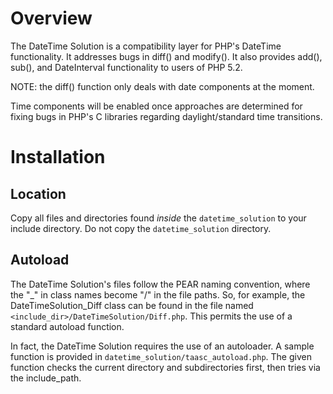 Overview
========
The DateTime Solution is a compatibility layer for PHP's DateTime
functionality.  It addresses bugs in diff() and modify().  It also
provides add(), sub(), and DateInterval functionality to users of
PHP 5.2.

NOTE: the diff() function only deals with date components at the moment.

Time components will be enabled once approaches are determined for
fixing bugs in PHP's C libraries regarding daylight/standard time
transitions.


Installation
============
Location
--------
Copy all files and directories found *inside* the `datetime_solution`
to your include directory.  Do not copy the `datetime_solution` directory.

Autoload
--------
The DateTime Solution's files follow the PEAR naming convention, where the
"_" in class names become "/" in the file paths.  So, for example, the
DateTimeSolution_Diff class can be found in the file named
`<include_dir>/DateTimeSolution/Diff.php`.  This permits the use of a
standard autoload function.

In fact, the DateTime Solution requires the use of an autoloader.  A sample
function is provided in `datetime_solution/taasc_autoload.php`.  The given
function checks the current directory and subdirectories first, then tries
via the include_path.
